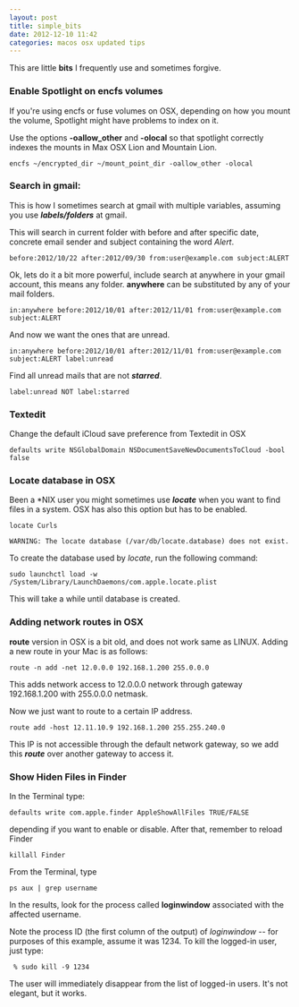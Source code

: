 ```yaml
---
layout: post
title: simple_bits
date: 2012-12-10 11:42
categories: macos osx updated tips
---
```


This are little **bits** I frequently use and sometimes forgive.

### Enable Spotlight on encfs volumes

If you're using encfs or fuse volumes on OSX, depending on how you mount the volume, Spotlight might have problems to index on it.

Use the options **-oallow_other** and **-olocal** so that spotlight correctly indexes the mounts in Max OSX Lion and Mountain Lion.

	encfs ~/encrypted_dir ~/mount_point_dir -oallow_other -olocal

### Search in gmail:
This is how I sometimes search at gmail with multiple variables, assuming you use ***labels/folders*** at gmail.

This will search in current folder with before and after specific date, concrete email sender and subject containing the word *Alert*. 

	before:2012/10/22 after:2012/09/30 from:user@example.com subject:ALERT
	
Ok, lets do it a bit more powerful, include search at anywhere in your gmail account, this means any folder. **anywhere** can be substituted by any of your mail folders.

	in:anywhere before:2012/10/01 after:2012/11/01 from:user@example.com subject:ALERT

And now we want the ones that are unread.

	in:anywhere before:2012/10/01 after:2012/11/01 from:user@example.com subject:ALERT label:unread
	
Find all unread mails that are not ***starred***.

	label:unread NOT label:starred
	
### Textedit

Change the default iCloud save preference from Textedit in OSX

	defaults write NSGlobalDomain NSDocumentSaveNewDocumentsToCloud -bool false

### Locate database in OSX

Been a *NIX user you might sometimes use ***locate*** when you want to find files in a system.
OSX has also this option but has to be enabled.


	locate Curls

	WARNING: The locate database (/var/db/locate.database) does not exist.

To create the database used by *locate*, run the following command:

	sudo launchctl load -w /System/Library/LaunchDaemons/com.apple.locate.plist

This will take a while until database is created.

### Adding network routes in OSX

**route** version in OSX is a bit old, and does not work same as LINUX.
Adding a new route in your Mac is as follows:

	route -n add -net 12.0.0.0 192.168.1.200 255.0.0.0 
This adds network access to 12.0.0.0 network through gateway 192.168.1.200 with 255.0.0.0 netmask.

Now we just want to route to a certain IP address.

	route add -host 12.11.10.9 192.168.1.200 255.255.240.0

This IP is not accessible through the default network gateway, so we add this ***route*** over another gateway to access it.

### Show Hiden Files in Finder

In the Terminal type:

	defaults write com.apple.finder AppleShowAllFiles TRUE/FALSE 

depending if you want to enable or disable.
After that, remember to reload Finder

	killall Finder



From the Terminal, type 

	ps aux | grep username 

In the results, look for the process called **loginwindow** associated with the affected username.

Note the process ID (the first column of the output) of *loginwindow* -- for purposes of this example, assume it was 1234. To kill the logged-in user, just type:

	 % sudo kill -9 1234
The user will immediately disappear from the list of logged-in users. It's not elegant, but it works.
